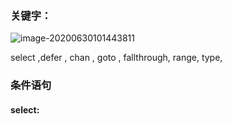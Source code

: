 

### 关键字：

![image-20200630101443811](/home/yex/.config/Typora/typora-user-images/image-20200630101443811.png)

select ,defer , chan , goto , fallthrough, range, type,

### 条件语句

#### select:

